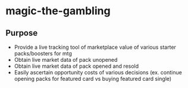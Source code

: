 # magic-the-gambling

## Purpose
- Provide a live tracking tool of marketplace value of various starter packs/boosters for mtg
- Obtain live market data of pack unopened
- Obtain live market data of pack opened and resold
- Easily ascertain opportunity costs of various decisions (ex. continue opening packs for featured card vs buying featured card single)